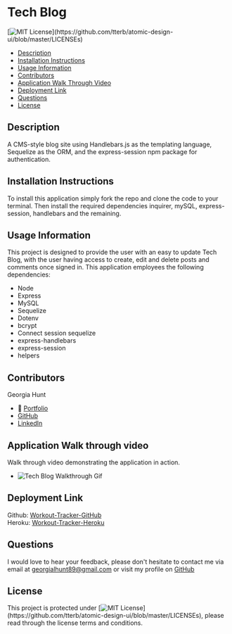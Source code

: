 # Tech Blog

[![MIT License](https://img.shields.io/apm/l/atomic-design-ui.svg?)](https://github.com/tterb/atomic-design-ui/blob/master/LICENSEs)

- [Description](#description)
- [Installation Instructions](#installation-instructions)
- [Usage Information](#usage-information)
- [Contributors](#contributors)
- [Application Walk Through Video](#application-walk-through-video)
- [Deployment Link](#deployment-link)
- [Questions](#questions)
- [License](#license)

## Description

A CMS-style blog site using Handlebars.js as the templating language, Sequelize as the ORM, and the express-session npm package for authentication.

## Installation Instructions

To install this application simply fork the repo and clone the code to your terminal. Then install the required dependencies inquirer, mySQL, express-session, handlebars and the remaining.

## Usage Information

This project is designed to provide the user with an easy to update Tech Blog, with the user having access to create, edit and delete posts and comments once signed in. This application employees the following dependencies:

- Node
- Express
- MySQL
- Sequelize
- Dotenv
- bcrypt
- Connect session sequelize
- express-handlebars
- express-session
- helpers

## Contributors

Georgia Hunt

- 💼 [Portfolio](https://georgiahunt89.github.io/Georgia-Hunt-Portfolio/)<br>
- [GitHub](https://github.com/GeorgiaHunt89/)<br>
- [LinkedIn](https://www.linkedin.com/in/georgialhunt)

## Application Walk through video

Walk through video demonstrating the application in action.

- ![Tech Blog Walkthrough Gif](https://github.com/GeorgiaHunt89/Tech-Blog/blob/main/Images/MyTechBlogWalkthroughGif.gif?raw=true)

## Deployment Link

Github: [Workout-Tracker-GitHub](https://github.com/GeorgiaHunt89/workout-tracker)<br>
Heroku: [Workout-Tracker-Heroku](https://gh-workout-tracker.herokuapp.com/)

## Questions

I would love to hear your feedback, please don't hesitate to contact me via email at [georgialhunt89@gmail.com](mailto;georgialhunt89@gmail.com) or visit my profile on [GitHub](https://github.com/georgiahunt89)

## License

This project is protected under [![MIT License](https://img.shields.io/apm/l/atomic-design-ui.svg?)](https://github.com/tterb/atomic-design-ui/blob/master/LICENSEs), please read through the license terms and conditions.

